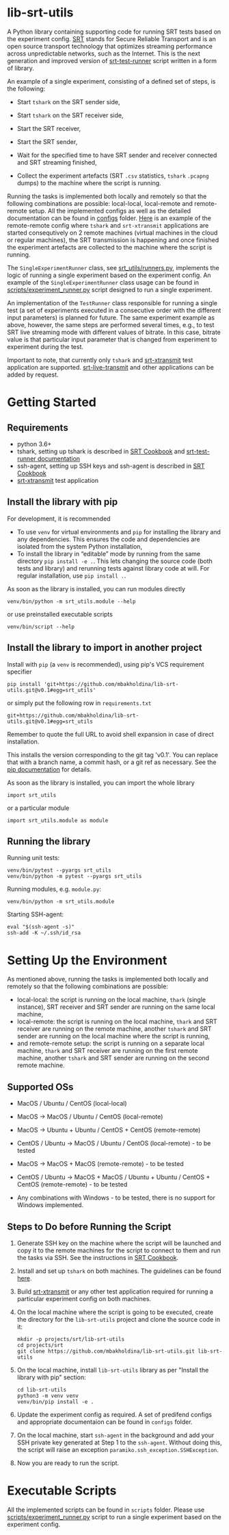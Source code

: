 # lib-srt-utils

A Python library containing supporting code for running SRT tests based on the experiment config. [SRT](https://github.com/Haivision/srt) stands for Secure Reliable Transport and is an open source transport technology that optimizes streaming performance across unpredictable networks, such as the Internet. This is the next generation and improved version of [srt-test-runner](https://github.com/mbakholdina/srt-test-runner) script written in a form of library.

An example of a single experiment, consisting of a defined set of steps, is the following:

- Start `tshark` on the SRT sender side,

- Start `tshark` on the SRT receiver side,

- Start the SRT receiver,

- Start the SRT sender,

- Wait for the specified time to have SRT sender and receiver connected and SRT streaming finished,

- Collect the experiment artefacts (SRT `.csv` statistics, `tshark` `.pcapng` dumps) to the machine where the script is running.

Running the tasks is implemented both locally and remotely so that the following combinations are possible: local-local, local-remote and remote-remote setup. All the implemented configs as well as the detailed documentation can be found in [configs](https://github.com/mbakholdina/lib-srt-utils/tree/master/configs) folder. [Here](https://github.com/mbakholdina/lib-srt-utils/blob/master/configs/rere_xtransmit_live_duration.json) is an example of the remote-remote config where `tshark` and `srt-xtransmit` applications are started consequtively on 2 remote machines (virtual machines in the cloud or regular machines), the SRT transmission is happening and once finished the experiment artefacts are collected to the machine where the script is running.

The `SingleExperimentRunner` class, see [srt_utils/runners.py](https://github.com/mbakholdina/lib-srt-utils/blob/master/srt_utils/runners.py), implements the logic of running a single experiment based on the experiment config. An example of the `SingleExperimentRunner` class usage can be found in [scripts/experiment_runner.py](https://github.com/mbakholdina/lib-srt-utils/blob/master/scripts/experiment_runner.py) script designed to run a single experiment.

An implementation of the `TestRunner` class responsible for running a single test (a set of experiments executed in a consecutive order with the different input parameters) is planned for future. The same experiment example as above, however, the same steps are performed several times, e.g., to test SRT live streaming mode with different values of bitrate. In this case, bitrate value is that particular input parameter that is changed from experiment to experiment during the test.

Important to note, that currently only `tshark` and [srt-xtransmit](https://github.com/maxsharabayko/srt-xtransmit) test application are supported. [srt-live-transmit](https://github.com/Haivision/srt/blob/master/docs/srt-live-transmit.md) and other applications can be added by request.

# Getting Started

## Requirements

* python 3.6+
* tshark, setting up tshark is described in [SRT Cookbook](https://srtlab.github.io/srt-cookbook/apps/wireshark/) and [srt-test-runner documentation](https://github.com/mbakholdina/srt-test-runner)
* ssh-agent, setting up SSH keys and ssh-agent is described in [SRT Cookbook](https://srtlab.github.io/srt-cookbook/how-to-articles/how-to-work-with-ssh-keys/)
* [srt-xtransmit](https://github.com/maxsharabayko/srt-xtransmit) test application

## Install the library with pip

For development, it is recommended 
* To use `venv` for virtual environments and `pip` for installing the library and any dependencies. This ensures the code and dependencies are isolated from the system Python installation,
* To install the library in “editable” mode by running from the same directory `pip install -e .`. This lets changing the source code (both tests and library) and rerunning tests against library code at will. For regular installation, use `pip install .`.


As soon as the library is installed, you can run modules directly

```
venv/bin/python -m srt_utils.module --help
```

or use preinstalled executable scripts
```
venv/bin/script --help
```

## Install the library to import in another project

Install with `pip` (a `venv` is recommended), using pip's VCS requirement specifier
```
pip install 'git+https://github.com/mbakholdina/lib-srt-utils.git@v0.1#egg=srt_utils'
```

or simply put the following row in `requirements.txt`
```
git+https://github.com/mbakholdina/lib-srt-utils.git@v0.1#egg=srt_utils
```

Remember to quote the full URL to avoid shell expansion in case of direct installation.

This installs the version corresponding to the git tag 'v0.1'. You can replace that with a branch name, a commit hash, or a git ref as necessary. See the [pip documentation](https://pip.pypa.io/en/stable/reference/pip_install/#vcs-support) for details.

As soon as the library is installed, you can import the whole library
```
import srt_utils
```

or a particular module
```
import srt_utils.module as module
```

## Running the library

Running unit tests:
```
venv/bin/pytest --pyargs srt_utils
venv/bin/python -m pytest --pyargs srt_utils
```

Running modules, e.g. `module.py`:
```
venv/bin/python -m srt_utils.module
```

Starting SSH-agent:
```
eval "$(ssh-agent -s)"
ssh-add -K ~/.ssh/id_rsa
```

# Setting Up the Environment

As mentioned above, running the tasks is implemented both locally and remotely so that the following combinations are possible: 

- local-local: the script is running on the local machine, `thark` (single instance), SRT receiver and SRT sender are running on the same local machine,
- local-remote: the script is running on the local machine, `thark` and SRT receiver are running on the remote machine, another `tshark` and SRT sender are running on the local machine where the script is running, 
- and remote-remote setup: the script is running on a separate local machine, `thark` and SRT receiver are running on the first remote machine, another `tshark` and SRT sender are running on the second remote machine.

## Supported OSs

- MacOS / Ubuntu / CentOS (local-local)

- MacOS &#8594; MacOS / Ubuntu / CentOS (local-remote)
- MacOS &#8594; Ubuntu + Ubuntu / CentOS + CentOS (remote-remote) 
- CentOS / Ubuntu &#8594; MacOS / Ubuntu / CentOS (local-remote) - to be tested
- MacOS &#8594; MacOS + MacOS (remote-remote) - to be tested
- CentOS / Ubuntu &#8594; MacOS + MacOS / Ubuntu + Ubuntu / CentOS + CentOS (remote-remote) - to be tested 
- Any combinations with Windows - to be tested, there is no support for Windows implemented.

## Steps to Do before Running the Script

1. Generate SSH key on the machine where the script will be launched and copy it to the remote machines for the script to connect to them and run the tasks via SSH. See the instructions in [SRT Cookbook](https://srtlab.github.io/srt-cookbook/how-to-articles/how-to-work-with-ssh-keys/).

2. Install and set up `tshark` on both machines. The guidelines can be found [here](https://srtlab.github.io/srt-cookbook/apps/wireshark/).

3. Build [srt-xtransmit](https://github.com/maxsharabayko/srt-xtransmit) or any other test application required for running a particular experiment config on both machines.

4. On the local machine where the script is going to be executed, create the directory for the `lib-srt-utils` project and clone the source code in it:

   ```
   mkdir -p projects/srt/lib-srt-utils
   cd projects/srt
   git clone https://github.com/mbakholdina/lib-srt-utils.git lib-srt-utils
   ```
5. On the local machine, install `lib-srt-utils` library as per "Install the library with pip" section:

   ```
   cd lib-srt-utils
   python3 -m venv venv
   venv/bin/pip install -e .
   ```
6. Update the experiment config as required. A set of predifend configs and appropriate documentaion can be found in `configs` folder.

7. On the local machine, start `ssh-agent` in the background and add your SSH private key generated at Step 1 to the `ssh-agent`. Without doing this, the script will raise an exception `paramiko.ssh_exception.SSHException`.

8. Now you are ready to run the script.

# Executable Scripts

All the implemented scripts can be found in `scripts` folder. Please use [scripts/experiment_runner.py](https://github.com/mbakholdina/lib-srt-utils/blob/master/scripts/experiment_runner.py) script to run a single experiment based on the experiment config.